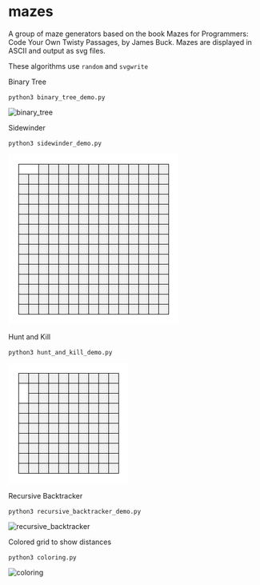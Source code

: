 # mazes

A group of maze generators based on the book Mazes for Programmers: Code Your Own Twisty Passages, by James Buck. Mazes are displayed in ASCII and output as svg files.

These algorithms use `random` and `svgwrite`

Binary Tree

```
python3 binary_tree_demo.py
```

![binary_tree]

[binary_tree]: ./images/binary_tree.gif

Sidewinder

```
python3 sidewinder_demo.py
```

![sidewinder]

[sidewinder]: ./images/sidewinder.gif

Hunt and Kill

```
python3 hunt_and_kill_demo.py
```

![hunt_and_kill]

[hunt_and_kill]: ./images/hunt_and_kill.gif

Recursive Backtracker

```
python3 recursive_backtracker_demo.py
```

![recursive_backtracker]

[recursive_backtracker]: ./images/recursive_backtracker.gif

Colored grid to show distances

```
python3 coloring.py
```

![coloring]

[coloring]: ./images/colored_and_animated.gif
